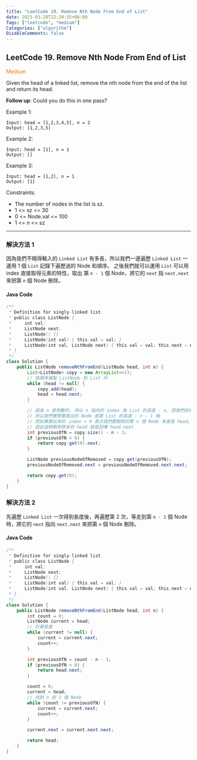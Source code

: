 ```yaml
---
title: "LeetCode 19. Remove Nth Node From End of List"
date: 2021-03-20T22:20:55+08:00
Tags: ["leetcode", "medium"]
Categories: ["algorithm"]
DisableComments: false
---
```

## LeetCode 19. Remove Nth Node From End of List

 <span style="color: #ef6c00;">Medium</span>

Given the head of a linked list, remove the nth node from the end of the list and return its head.

**Follow up**: Could you do this in one pass?

Example 1:
```
Input: head = [1,2,3,4,5], n = 2
Output: [1,2,3,5]
```
Example 2:
```
Input: head = [1], n = 1
Output: []
```
Example 3:
```
Input: head = [1,2], n = 1
Output: [1]
```


Constraints:

   - The number of nodes in the list is sz.
   - 1 <= sz <= 30
   - 0 <= Node.val <= 100
   - 1 <= n <= sz

---
### 解決方法 1
因為我們不曉得輸入的 `Linked List` 有多長，所以我們一邊遍歷 `Linked List` 一邊用 1 個 `List` 記錄下遍歷過的 Node 和順序。
之後我們就可以運用 `List` 可以用 index 直接取得元素的特性，取出 第 `n - 1` 個 Node，將它的 `next` 指 `next.next` 來把第 `n` 個 Node 刪除。

#### Java Code
```java
/**
 * Definition for singly-linked list.
 * public class ListNode {
 *     int val;
 *     ListNode next;
 *     ListNode() {}
 *     ListNode(int val) { this.val = val; }
 *     ListNode(int val, ListNode next) { this.val = val; this.next = next; }
 * }
 */
class Solution {
    public ListNode removeNthFromEnd(ListNode head, int n) {
        List<ListNode> copy = new ArrayList<>();
        // 按順序複製 ListNode 到 List 中
        while (head != null) {
            copy.add(head);
            head = head.next;
        }

        // 因為 n 是倒數的, 所以 n 指向的 index 為 List 的長度 - n, 而我們目標要取出 n - 1
        // 所以我們實際要取出的 Node 是第 List 的長度 - n - 1 個
        // 而如果算出來的 index < 0 表示我們要刪除的第 n 個 Node 本身是 head, 所以 n - 1 的 index 才會 < 0
        // 因此這時刪除原本的 head 就是回傳 head.next
        int previousOfN = copy.size() - n - 1;
        if (previousOfN < 0) {
            return copy.get(0).next;
        }

        ListNode previousNodeOfRemoved = copy.get(previousOfN);
        previousNodeOfRemoved.next = previousNodeOfRemoved.next.next;

        return copy.get(0);
    }
}
```

### 解決方法 2
先遍歷 `Linked List` 一次得到長度後，再遍歷第 2 次，等走到第 `n - 1` 個 Node 時，將它的 `next` 指向 `next.next` 來把第 `n` 個 Node 刪除。

#### Java Code
```java
/**
 * Definition for singly-linked list.
 * public class ListNode {
 *     int val;
 *     ListNode next;
 *     ListNode() {}
 *     ListNode(int val) { this.val = val; }
 *     ListNode(int val, ListNode next) { this.val = val; this.next = next; }
 * }
 */
class Solution {
    public ListNode removeNthFromEnd(ListNode head, int n) {
        int count = 0;
        ListNode current = head;
        // 計算長度
        while (current != null) {
            current = current.next;
            count++;
        }

        int previousOfN = count - n - 1;
        if (previousOfN < 0) {
            return head.next;
        }

        count = 0;
        current = head;
        // 找到 n 前 1 個 Node
        while (count != previousOfN) {
            current = current.next;
            count++;
        }

        current.next = current.next.next;

        return head;
    }
}
```